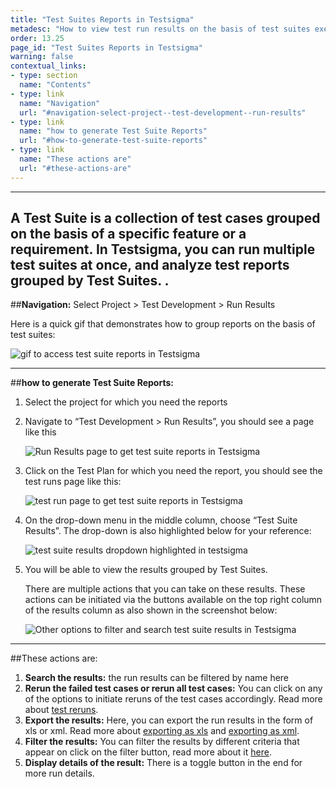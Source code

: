 ```yaml
---
title: "Test Suites Reports in Testsigma"
metadesc: "How to view test run results on the basis of test suites executed in Testsigma."
order: 13.25
page_id: "Test Suites Reports in Testsigma"
warning: false
contextual_links:
- type: section
  name: "Contents"
- type: link
  name: "Navigation"
  url: "#navigation-select-project--test-development--run-results"
- type: link
  name: "how to generate Test Suite Reports"
  url: "#how-to-generate-test-suite-reports"
- type: link
  name: "These actions are"
  url: "#these-actions-are"
---
```

---

A Test Suite is a collection of test cases grouped on the basis of a specific feature or a requirement. In Testsigma, you can run multiple test suites at once, and analyze test reports grouped by Test Suites. . 
---
##**Navigation:** Select Project > Test Development > Run Results



Here is a quick gif that demonstrates how to group reports on the basis of test suites:

![gif to access test suite reports in Testsigma](https://docs.testsigma.com/images/test-suite-reports/gif-get-test-suite-reports-testsigma.gif)

---
##**how to generate Test Suite Reports:**

1. Select the project for which you need the reports
2. Navigate to “Test Development > Run Results”, you should see a page like this

   ![Run Results page to get test suite reports in Testsigma](https://docs.testsigma.com/images/test-suite-reports/run-results-page-to-get-test-suite-reports-testsigma.png)

3. Click on the Test Plan for which you need the report, you should see the test runs page like this:

   ![test run page to get test suite reports in Testsigma](https://docs.testsigma.com/images/test-suite-reports/test-run-page-to-get-test-suite-reports-in-testsigma.png)

4. On the drop-down menu in the middle column, choose “Test Suite Results”. The drop-down is also highlighted below for your reference:

   ![test suite results dropdown highlighted in testsigma](https://docs.testsigma.com/images/test-suite-reports/test-suite-results-dropdown-highlighted-testsigma.png)

5. You will be able to view the results grouped by Test Suites.


   There are multiple actions that you can take on these results. These actions can be initiated via the buttons available on the top right column of the results column as also shown in the screenshot below:

   ![Other options to filter and search test suite results in Testsigma](https://docs.testsigma.com/images/test-suite-reports/test-suite-results-other-options-to-filter-search-testsigma.png)
---
##These actions are:
1. **Search the results:** the run results can be filtered by name here
2. **Rerun the failed test cases or rerun all test cases:** You can click on any of the options to initiate reruns of the test cases accordingly. Read more about [test reruns](https://testsigma.com/docs/reports/runs/rerun/).
3. **Export the results:** Here, you can export the run results in the form of xls or xml. Read more about [exporting as xls](https://testsigma.com/docs/reports/runs/export-report-xls/) and [exporting as xml](https://testsigma.com/docs/reports/runs/export-report-junit/).
4. **Filter the results:** You can filter the results by different criteria that appear on click on the filter button, read more about it [here](https://testsigma.com/docs/reports/runs/filter-custom-reports/).
5. **Display details of the result:** There is a toggle button in the end for more run details.
